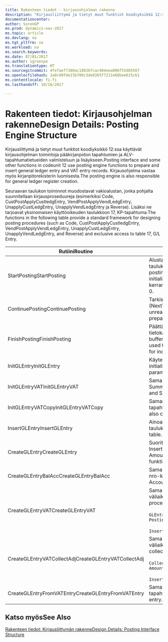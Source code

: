 ```yaml
---
title: Rakenteen tiedot - kirjausohjelman rakenne
description: "Kirjausliittymä ja tietyt muut funktiot koodiyksikkö 12:ssa käyttävät kirjausohjelman toimintoja pääkirjanpidon tapahtumien ja ALV-tapahtumatietueiden valmisteluun ja lisäykseen. Kirjausohjelma vastaa myös kirjanpitorekisterin luomisesta."
documentationcenter: 
author: SorenGP
ms.prod: dynamics-nav-2017
ms.topic: article
ms.devlang: na
ms.tgt_pltfrm: na
ms.workload: na
ms.search.keywords: 
ms.date: 07/01/2017
ms.author: sgroespe
ms.translationtype: HT
ms.sourcegitcommit: 4fefaef7380ac10836fcac404eea006f55d8556f
ms.openlocfilehash: 2a0c90fde23b708c3de8365f7211e66bee615cb1
ms.contentlocale: fi-fi
ms.lasthandoff: 10/16/2017

---
```

# <a name="design-details-posting-engine-structure"></a><span data-ttu-id="71db1-104">Rakenteen tiedot: Kirjausohjelman rakenne</span><span class="sxs-lookup"><span data-stu-id="71db1-104">Design Details: Posting Engine Structure</span></span>
<span data-ttu-id="71db1-105">Kirjausliittymä ja tietyt muut funktiot koodiyksikkö 12:ssa käyttävät kirjausohjelman toimintoja pääkirjanpidon tapahtumien ja ALV-tapahtumatietueiden valmisteluun ja lisäykseen.</span><span class="sxs-lookup"><span data-stu-id="71db1-105">Posting interface and some other functions in codeunit 12 use posting engine functions to prepare and insert general ledger entry and VAT entry records.</span></span> <span data-ttu-id="71db1-106">Kirjausohjelma vastaa myös kirjanpitorekisterin luomisesta.</span><span class="sxs-lookup"><span data-stu-id="71db1-106">The posting engine is also responsible for general ledger register creation.</span></span>  
  
 <span data-ttu-id="71db1-107">Seuraavan taulukon toiminnot muodostavat vakioalustan, jonka pohjalta suunnitellaan kirjausproseduureja (esimerkiksi Code, CustPostApplyCustledgEntry, VendPostApplyVendLedgEntry, UnapplyCustLedgEntry, UnapplyVendLedgEntry ja Reverse). Lisäksi ne tarjoavat yksinomaisen käyttöoikeuden taulukkoon 17, KP-tapahtuma.</span><span class="sxs-lookup"><span data-stu-id="71db1-107">The functions in the following table provide a standard framework for designing posting procedures (such as Code, CustPostApplyCustledgEntry, VendPostApplyVendLedgEntry, UnapplyCustLedgEntry, UnapplyVendLedgEntry, and Reverse) and exclusive access to table 17, G/L Entry.</span></span>  
  
|<span data-ttu-id="71db1-108">Rutiini</span><span class="sxs-lookup"><span data-stu-id="71db1-108">Routine</span></span>|<span data-ttu-id="71db1-109">Description</span><span class="sxs-lookup"><span data-stu-id="71db1-109">Description</span></span>|  
|-------------|---------------------------------------|  
|<span data-ttu-id="71db1-110">StartPosting</span><span class="sxs-lookup"><span data-stu-id="71db1-110">StartPosting</span></span>|<span data-ttu-id="71db1-111">Alustaa kirjauspuskurin TempGLEntryBuf, lukitsee G/L Entry- ja VAT Entry -taulukot ja alustaa kirjanpitojakson, KP-rekisterin ja vaihtokurssin.</span><span class="sxs-lookup"><span data-stu-id="71db1-111">Initializes posting buffer TempGLEntryBuf, locks G/L Entry and VAT Entry tables, and initializes Accounting Period, G/L Register, and Exchange Rate.</span></span> <span data-ttu-id="71db1-112">Tulisi kutsua vain kerran, sitten NextEntryNo on 0.</span><span class="sxs-lookup"><span data-stu-id="71db1-112">Should be called only once, then NextEntryNo is 0.</span></span>|  
|<span data-ttu-id="71db1-113">ContinuePosting</span><span class="sxs-lookup"><span data-stu-id="71db1-113">ContinuePosting</span></span>|<span data-ttu-id="71db1-114">Tarkistaa ja kirjaa edellisen tapahtuman lisäysksen ei-realisoitununeen ALV:n (NextTransactionNo) ja valmistelee seuraavan rivin kirjauksen.</span><span class="sxs-lookup"><span data-stu-id="71db1-114">Checks and posts unrealized VAT for previous transaction increment NextTransactionNo and prepares post of next line.</span></span>|  
|<span data-ttu-id="71db1-115">FinishPosting</span><span class="sxs-lookup"><span data-stu-id="71db1-115">FinishPosting</span></span>|<span data-ttu-id="71db1-116">Päättää kirjauksen lisäämällä kirjanpitotapahtumat väliaikaisesta puskurista tietokantataulukkoon.</span><span class="sxs-lookup"><span data-stu-id="71db1-116">Completes posting by inserting G/L entries from temporary buffer into database table.</span></span> <span data-ttu-id="71db1-117">Käytetään aina StartPosting-rutiinin kanssa.</span><span class="sxs-lookup"><span data-stu-id="71db1-117">Always used together with StartPosting.</span></span> <span data-ttu-id="71db1-118">Tarkistaa mahdolliset epäyhtenäisyydet.</span><span class="sxs-lookup"><span data-stu-id="71db1-118">Checks for inconsistencies.</span></span>|  
|<span data-ttu-id="71db1-119">InitGLEntry</span><span class="sxs-lookup"><span data-stu-id="71db1-119">InitGLEntry</span></span>|<span data-ttu-id="71db1-120">Käytetään alustamaan uusi KP-tapahtuma yleisen päiväkirjan riville.</span><span class="sxs-lookup"><span data-stu-id="71db1-120">Used to initialize new G/L entry for Gen. Jnl Line.</span></span> <span data-ttu-id="71db1-121">Palauttaa GLEntry:n parametrina.</span><span class="sxs-lookup"><span data-stu-id="71db1-121">Returns GLEntry as parameter.</span></span>|  
|<span data-ttu-id="71db1-122">InitGLEntryVAT</span><span class="sxs-lookup"><span data-stu-id="71db1-122">InitGLEntryVAT</span></span>|<span data-ttu-id="71db1-123">Sama kuin InitGLEntry, mutta määrittää myös vastatilin numeron ja SummarizeVAT-tiedon.</span><span class="sxs-lookup"><span data-stu-id="71db1-123">Same as InitGLEntry, but also assigns Bal. Account No. and SummarizeVAT.</span></span>|  
|<span data-ttu-id="71db1-124">InitGLEntryVATCopy</span><span class="sxs-lookup"><span data-stu-id="71db1-124">InitGLEntryVATCopy</span></span>|<span data-ttu-id="71db1-125">Samanlainen kuin InitGLEntryVAT, mutta myös kopioi kirjausryhmien tiedot ALV-tapahtumista ennen SummarizeVAT-toimintoa.</span><span class="sxs-lookup"><span data-stu-id="71db1-125">Similar to InitGLEntryVAT, but also copies posting groups data from VAT Entry before SummarizeVAT.</span></span>|  
|<span data-ttu-id="71db1-126">InsertGLEntry</span><span class="sxs-lookup"><span data-stu-id="71db1-126">InsertGLEntry</span></span>|<span data-ttu-id="71db1-127">Ainoa toiminto, joka lisää KP-tapahtuman yleiseen TempGLEntryBuf-taulukkoon.</span><span class="sxs-lookup"><span data-stu-id="71db1-127">The only function that inserts G/L entry into global TempGLEntryBuf table.</span></span> <span data-ttu-id="71db1-128">Käytä aina tätä toimintoa lisäämiseen.</span><span class="sxs-lookup"><span data-stu-id="71db1-128">Always use this function for insert.</span></span>|  
|<span data-ttu-id="71db1-129">CreateGLEntry</span><span class="sxs-lookup"><span data-stu-id="71db1-129">CreateGLEntry</span></span>|<span data-ttu-id="71db1-130">Suorittaa InitGLEntry-funktion, määrittää lisävaluutan summan ja sitten suorittaa InsertGLEntry-funktion.</span><span class="sxs-lookup"><span data-stu-id="71db1-130">Performs an InitGLEntry, assigns Additional Currency Amount, and then performs InsertGLEntry.</span></span> <span data-ttu-id="71db1-131">Korvaa useita koodirivejä yhdellä funktiokutsulla.</span><span class="sxs-lookup"><span data-stu-id="71db1-131">Replaces several lines of code with a single function call.</span></span>|  
|<span data-ttu-id="71db1-132">CreateGLEntryBalAcc</span><span class="sxs-lookup"><span data-stu-id="71db1-132">CreateGLEntryBalAcc</span></span>|<span data-ttu-id="71db1-133">Sama kuin CreateGLEntry, mutta myös määrittää Vastatilin tyyppi- ja Vastatilin nro-kentät.</span><span class="sxs-lookup"><span data-stu-id="71db1-133">Same as CreateGLEntry, but also assigns Bal. Account Type and Bal. Account No.</span></span>|  
|<span data-ttu-id="71db1-134">CreateGLEntryVAT</span><span class="sxs-lookup"><span data-stu-id="71db1-134">CreateGLEntryVAT</span></span>|<span data-ttu-id="71db1-135">Sama kuin CreateGLEntry, mutta kirjausryhmien lisäkäsittely ja tallennus väliaikaiseen ALV-puskuriin:</span><span class="sxs-lookup"><span data-stu-id="71db1-135">Same as CreateGLEntry, but with additional processing for posting groups and saving to temporary VAT buffer:</span></span><br /><br /> `GLEntry.CopyPostingGroupsFromDtldCVBuf(DtldCVLedgEntryBuf,GenJnlLine."Gen. Posting Type");`<br /><br /> `InsertVATEntriesFromTemp(DtldCVLedgEntryBuf,GLEntry);`|  
|<span data-ttu-id="71db1-136">CreateGLEntryVATCollectAdj</span><span class="sxs-lookup"><span data-stu-id="71db1-136">CreateGLEntryVATCollectAdj</span></span>|<span data-ttu-id="71db1-137">Sama kuin CreateGLEntry, mutta muutosten lisäkokoelmalla ja tallennus väliaikaiseen ALV-puskuriin:</span><span class="sxs-lookup"><span data-stu-id="71db1-137">Same as CreateGLEntry, but with additional collection of adjustments and saving to temporary VAT buffer:</span></span><br /><br /> `CollectAdjustment(AdjAmount,GLEntry.Amount,GLEntry."Additional-Currency Amount",OriginalDateSet);`<br /><br /> `InsertVATEntriesFromTemp(DtldCVLedgEntryBuf,GLEntry);`|  
|<span data-ttu-id="71db1-138">CreateGLEntryFromVATEntry</span><span class="sxs-lookup"><span data-stu-id="71db1-138">CreateGLEntryFromVATEntry</span></span>|<span data-ttu-id="71db1-139">Sama kuin CreateGLEntry, mutta myös kopioi kirjausryhmät ALV-tapahtumasta.</span><span class="sxs-lookup"><span data-stu-id="71db1-139">Same as CreateGLEntry, but also copies posting groups from VAT entry.</span></span>|  
  
## <a name="see-also"></a><span data-ttu-id="71db1-140">Katso myös</span><span class="sxs-lookup"><span data-stu-id="71db1-140">See Also</span></span>  
 [<span data-ttu-id="71db1-141">Rakenteen tiedot: Kirjausliittymän rakenne</span><span class="sxs-lookup"><span data-stu-id="71db1-141">Design Details: Posting Interface Structure</span></span>](design-details-posting-interface-structure.md)
